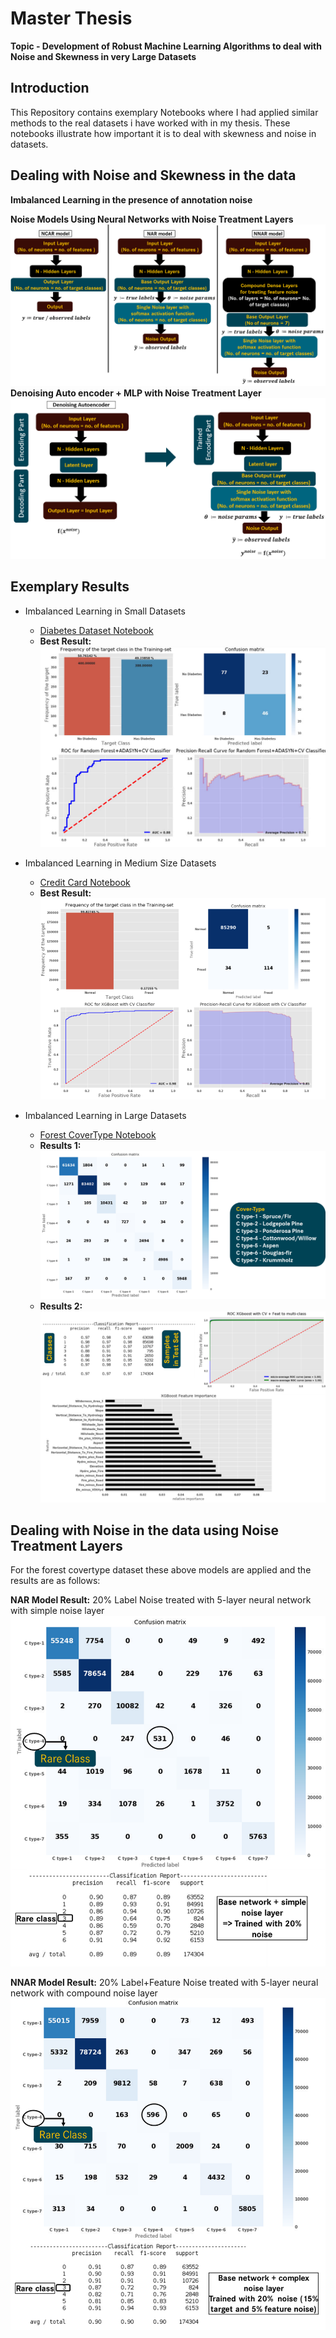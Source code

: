# Master Thesis 
**Topic - Development of Robust Machine Learning Algorithms to deal with Noise and Skewness in very Large Datasets**

## Introduction
This Repository contains exemplary Notebooks where I had applied similar methods to the real datasets i have worked with in my thesis. These notebooks illustrate how important it is to deal with skewness and noise in datasets.

## Dealing with Noise and Skewness in the data
**Imbalanced Learning in the presence of annotation noise**

**Noise Models Using Neural Networks with Noise Treatment Layers**
![Network Architecture](https://github.com/harisyammnv/MasterArbeit/blob/master/Noise_models.png)
**Denoising Auto encoder + MLP with Noise Treatment Layer**
![dnn result](https://github.com/harisyammnv/MasterArbeit/blob/master/dnn_auto.PNG)

## Exemplary Results
- Imbalanced Learning in Small Datasets
  - [Diabetes Dataset Notebook](https://github.com/harisyammnv/MasterArbeit/blob/master/Imbalanced_learning_and_noise_layer_Diabetes_dataset.ipynb)
  - **Best Result:**![Best Result](https://github.com/harisyammnv/MasterArbeit/blob/master/RF_diabetes.png)
 
- Imbalanced Learning in Medium Size Datasets
  - [Credit Card Notebook](https://github.com/harisyammnv/MasterArbeit/blob/master/Imbalanced_learning_and_noise_layer_Credit_Card_Dataset_V2.ipynb)
  - **Best Result:**![Best Result](https://github.com/harisyammnv/MasterArbeit/blob/master/XGBoost_credit_card.PNG)
  
- Imbalanced Learning in Large Datasets
  - [Forest CoverType Notebook](https://github.com/harisyammnv/MasterArbeit/blob/master/Imbalanced_learning_and_noise_layer_forest_cover_type_dataset.ipynb)
  - **Results 1:** ![Best Result1](https://github.com/harisyammnv/MasterArbeit/blob/master/cnf_cover_type.png)
  - **Results 2:** ![Best Result2](https://github.com/harisyammnv/MasterArbeit/blob/master/results_cover_typr.png)
  
## Dealing with Noise in the data using Noise Treatment Layers

For the forest covertype dataset these above models are applied and the results are as follows:

**NAR Model Result:** 20% Label Noise treated with 5-layer neural network with simple noise layer
![NAR result](https://github.com/harisyammnv/MasterArbeit/blob/master/cnf_nar_model.png)

**NNAR Model Result:** 20% Label+Feature Noise treated with 5-layer neural network with compound noise layer
![NNAR result](https://github.com/harisyammnv/MasterArbeit/blob/master/cnf_nnar_model.png)


  
 
 
 
 
  
 
 
 
 
